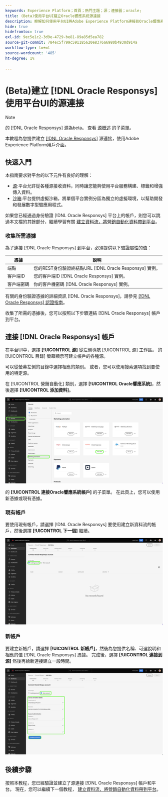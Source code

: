 ```yaml
---
keywords: Experience Platform；首頁；熱門主題；源；連接器；oracle;
title: (Beta)使用平台UI建立Oracle響應系統源連接
description: 瞭解如何使用平台UI將Adobe Experience Platform連接到Oracle響應系統。
hide: true
hidefromtoc: true
exl-id: 9ec5e1c2-3d9e-4729-be81-89a85d5ea782
source-git-commit: 784ec5f799c591185620e8376a6980b4930d914a
workflow-type: tm+mt
source-wordcount: '485'
ht-degree: 1%

---
```


# (Beta)建立 [!DNL Oracle Responsys] 使用平台UI的源連接

>[!NOTE]
>
>的 [!DNL Oracle Responsys] 源為beta。 查看 [源概述](../../../../home.md#terms-and-conditions) 的子菜單。

本教程為您提供建立 [[!DNL Oracle Responsys]](../../../../connectors/marketing-automation/oracle-responsys.md) 源連接，使用Adobe Experience Platform用戶介面。

## 快速入門

本指南要求對平台的以下元件有良好的理解：

* [源](../../../../home.md):平台允許從各種源接收資料，同時讓您能夠使用平台服務構建、標籤和增強傳入資料。
* [沙箱](../../../../../sandboxes/home.md):平台提供虛擬沙箱，將單個平台實例分區為獨立的虛擬環境，以幫助開發和發展數字型驗應用程式。

如果您已經通過身份驗證 [!DNL Oracle Responsys] 平台上的帳戶，則您可以跳過本文檔的其餘部分，繼續學習有關 [建立資料流，將營銷自動化資料帶到平台](../../dataflow/marketing-automation.md)。

### 收集所需憑據

為了連接 [!DNL Oracle Responsys] 到平台，必須提供以下驗證屬性的值：

| 憑據 | 說明 |
| --- | --- |
| 端點 | 您的REST身份驗證終結點URL [!DNL Oracle Responsys] 實例。 |
| 客戶端ID | 您的客戶端ID [!DNL Oracle Responsys] 實例。 |
| 客戶端密碼 | 你的客戶機密碼 [!DNL Oracle Responsys] 實例。 |

有關的身份驗證憑據的詳細資訊 [!DNL Oracle Responsys]，請參見 [[!DNL Oracle Responsys] 認證指南](https://docs.oracle.com/en/cloud/saas/marketing/responsys-develop/API/GetStarted/authentication.htm)。

收集了所需的憑據後，您可以按照以下步驟連結 [!DNL Oracle Responsys] 帳戶到平台。

## 連接 [!DNL Oracle Responsys] 帳戶

在平台UI中，選擇 **[!UICONTROL 源]** 從左側導航 [!UICONTROL 源] 工作區。 的 [!UICONTROL 目錄] 螢幕顯示可建立帳戶的各種源。

可以從螢幕左側的目錄中選擇相應的類別。 或者，您可以使用搜索選項找到要使用的特定源。

在 [!UICONTROL 營銷自動化] 類別，選擇 **[!UICONTROL Oracle響應系統]**，然後選擇 **[!UICONTROL 添加資料]**。

![Adobe Experience Platform源目錄與Oracle響應系統源目錄突出顯示。](../../../../images/tutorials/create/oracle-responsys/catalog.png)

的 **[!UICONTROL 連接Oracle響應系統帳戶]** 的子菜單。 在此頁上，您可以使用新憑據或現有憑據。

### 現有帳戶

要使用現有帳戶，請選擇 [!DNL Oracle Responsys] 要使用建立新資料流的帳戶，然後選擇 **[!UICONTROL 下一個]** 繼續。

![oracle響應系統的現有帳戶驗證螢幕。](../../../../images/tutorials/create/oracle-responsys/existing.png)

### 新帳戶

要建立新帳戶，請選擇 **[!UICONTROL 新帳戶]**，然後為您提供名稱、可選說明和相應的值 [!DNL Oracle Responsys] 憑據。 完成後，選擇 **[!UICONTROL 連接到源]** 然後再給新連接建立一段時間。

![oracle響應系統的新帳戶身份驗證螢幕。](../../../../images/tutorials/create/oracle-eloqua/new.png)

## 後續步驟

按照本教程，您已經驗證並建立了源連接 [!DNL Oracle Responsys] 帳戶和平台。 現在，您可以繼續下一個教程， [建立資料流，將營銷自動化資料帶到平台](../../dataflow/marketing-automation.md)。

